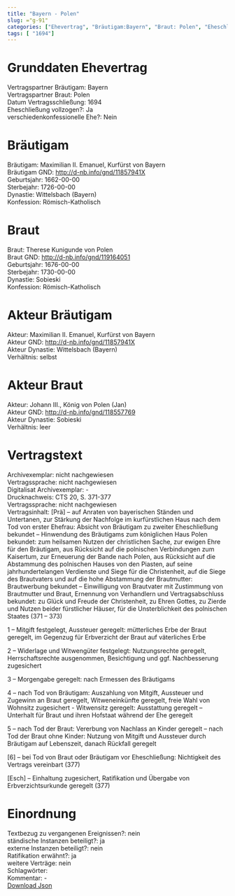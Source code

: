 ```yaml
---
title: "Bayern - Polen"
slug: ="g-91"
categories: ["Ehevertrag", "Bräutigam:Bayern", "Braut: Polen", "Eheschließung vollzogen?:Ja", "verschiedenkonfessionelle Ehe?:Nein", "Dynastie Bräutigam:Wittelsbach (Bayern)", "Akteur Bräutigam:Maximilian II. Emanuel, Kurfürst von Bayern", "Akteur Braut:Johann III., König von Polen (Jan)", "Textbezug?:nein", "Ständisch?:ja", "Ratifikation?:ja", "Sonstiges?:nein", "Bräutigam:Bayern", "Braut: Polen"]
tags: [ "1694"]
---
```

<!--more-->

# Grunddaten Ehevertrag

Vertragspartner Bräutigam: Bayern<br>
Vertragspartner Braut: Polen<br>
Datum Vertragsschließung: 1694<br>
Eheschließung vollzogen?: Ja<br>
verschiedenkonfessionelle Ehe?: Nein<br>
# Bräutigam

Bräutigam: Maximilian II. Emanuel, Kurfürst von Bayern<br>
Bräutigam GND: http://d-nb.info/gnd/11857941X<br>
Geburtsjahr: 1662-00-00<br>
Sterbejahr: 1726-00-00<br>
Dynastie: Wittelsbach (Bayern)<br>
Konfession: Römisch-Katholisch<br>
# Braut

Braut: Therese Kunigunde von Polen<br>
Braut GND: http://d-nb.info/gnd/119164051<br>
Geburtsjahr: 1676-00-00<br>
Sterbejahr: 1730-00-00<br>
Dynastie: Sobieski<br>
Konfession: Römisch-Katholisch<br>
# Akteur Bräutigam

Akteur: Maximilian II. Emanuel, Kurfürst von Bayern<br>
Akteur GND: http://d-nb.info/gnd/11857941X<br>
Akteur Dynastie: Wittelsbach (Bayern)<br>
Verhältnis: selbst<br>
# Akteur Braut

Akteur: Johann III., König von Polen (Jan)<br>
Akteur GND: http://d-nb.info/gnd/118557769<br>
Akteur Dynastie: Sobieski<br>
Verhältnis: leer<br>
# Vertragstext

Archivexemplar: nicht nachgewiesen<br>
Vertragssprache: nicht nachgewiesen<br>
Digitalisat Archivexemplar: -<br>
Drucknachweis: CTS 20, S. 371-377<br>
Vertragssprache: nicht nachgewiesen<br>
Vertragsinhalt: [Prä] – auf Anraten von bayerischen Ständen und Untertanen, zur Stärkung der Nachfolge im kurfürstlichen Haus nach dem Tod von erster Ehefrau: Absicht von Bräutigam zu zweiter Eheschließung bekundet – Hinwendung des Bräutigams zum königlichen Haus Polen bekundet: zum heilsamen Nutzen der christlichen Sache, zur ewigen Ehre für den Bräutigam, aus Rücksicht auf die polnischen Verbindungen zum Kaisertum, zur Erneuerung der Bande nach Polen, aus Rücksicht auf die Abstammung des polnischen Hauses von den Piasten, auf seine jahrhundertelangen Verdienste und Siege für die Christenheit, auf die Siege des Brautvaters und auf die hohe Abstammung der Brautmutter: Brautwerbung bekundet – Einwilligung von Brautvater mit Zustimmung von Brautmutter und Braut, Ernennung von Verhandlern und Vertragsabschluss bekundet: zu Glück und Freude der Christenheit, zu Ehren Gottes, zu Zierde und Nutzen beider fürstlicher Häuser, für die Unsterblichkeit des polnischen Staates (371 – 373)

1 – Mitgift festgelegt, Aussteuer geregelt: mütterliches Erbe der Braut geregelt, im Gegenzug für Erbverzicht der Braut auf väterliches Erbe

2 – Widerlage und Witwengüter festgelegt: Nutzungsrechte geregelt, Herrschaftsrechte ausgenommen, Besichtigung und ggf. Nachbesserung zugesichert

3 – Morgengabe geregelt: nach Ermessen des Bräutigams

4 – nach Tod von Bräutigam: Auszahlung von Mitgift, Aussteuer und Zugewinn an Braut geregelt, Witweneinkünfte geregelt, freie Wahl von Wohnsitz zugesichert - Witwensitz geregelt: Ausstattung geregelt – Unterhalt für Braut und ihren Hofstaat während der Ehe geregelt

5 – nach Tod der Braut: Vererbung von Nachlass an Kinder geregelt – nach Tod der Braut ohne Kinder: Nutzung von Mitgift und Aussteuer durch Bräutigam auf Lebenszeit, danach Rückfall geregelt

[6] – bei Tod von Braut oder Bräutigam vor Eheschließung: Nichtigkeit des Vertrags vereinbart (377)

[Esch] – Einhaltung zugesichert, Ratifikation und Übergabe von Erbverzichtsurkunde geregelt (377)<br>
# Einordnung

Textbezug zu vergangenen Ereignissen?: nein<br>
ständische Instanzen beteiligt?: ja<br>
externe Instanzen beteiligt?: nein<br>
Ratifikation erwähnt?: ja<br>
weitere Verträge: nein<br>
Schlagwörter: <br>
Kommentar: -<br>
[Download Json](/vertraege/vertrag-91.json)